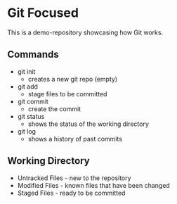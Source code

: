 # Git Focused

This is a demo-repository showcasing how Git works.

## Commands
- git init
  - creates a new git repo (empty)
- git add
  - stage files to be committed
- git commit
  - create the commit
- git status
  - shows the status of the working directory
- git log
  - shows a history of past commits

## Working Directory

- Untracked Files - new to the repository
- Modified Files - known files that have been changed
- Staged Files - ready to be committed
